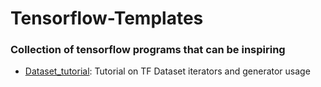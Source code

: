 # Tensorflow-Templates
### Collection of tensorflow programs that can be inspiring


* [Dataset_tutorial](https://github.com/ffedericoni/Tensorflow-Templates/blob/master/dataset_tutorial.ipynb): Tutorial on TF Dataset iterators and generator usage

